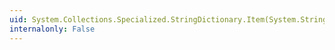 ```yaml
---
uid: System.Collections.Specialized.StringDictionary.Item(System.String)
internalonly: False
---
```


